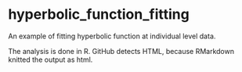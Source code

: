 # hyperbolic_function_fitting
An example of fitting hyperbolic function at individual level data.
<a proper description is to be added>



The analysis is done in R.
GitHub detects HTML, because RMarkdown knitted the output as html.
